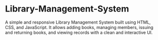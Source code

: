 # Library-Management-System
A simple and responsive Library Management System built using HTML, CSS, and JavaScript. It allows adding books, managing members, issuing and returning books, and viewing records with a clean and interactive UI.
